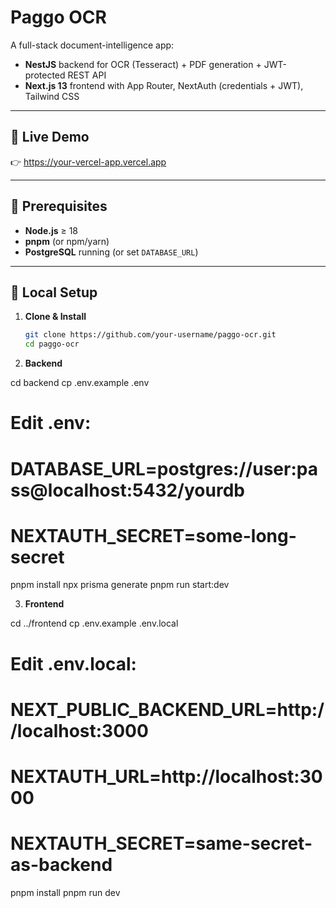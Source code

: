 # Paggo OCR

A full-stack document-intelligence app:
- **NestJS** backend for OCR (Tesseract) + PDF generation + JWT-protected REST API  
- **Next.js 13** frontend with App Router, NextAuth (credentials + JWT), Tailwind CSS  

---

## 🚀 Live Demo

👉 https://your-vercel-app.vercel.app

---

## 🎯 Prerequisites

- **Node.js** ≥ 18  
- **pnpm** (or npm/yarn)  
- **PostgreSQL** running (or set `DATABASE_URL`)  

---

## 💾 Local Setup

1. **Clone & Install**  
   ```bash
   git clone https://github.com/your-username/paggo-ocr.git
   cd paggo-ocr

2. **Backend** 

cd backend
cp .env.example .env
# Edit .env:
# DATABASE_URL=postgres://user:pass@localhost:5432/yourdb
# NEXTAUTH_SECRET=some-long-secret
pnpm install
npx prisma generate
pnpm run start:dev

3. **Frontend**

cd ../frontend
cp .env.example .env.local
# Edit .env.local:
# NEXT_PUBLIC_BACKEND_URL=http://localhost:3000
# NEXTAUTH_URL=http://localhost:3000
# NEXTAUTH_SECRET=same-secret-as-backend
pnpm install
pnpm run dev
